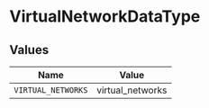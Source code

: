 # VirtualNetworkDataType


## Values

| Name               | Value              |
| ------------------ | ------------------ |
| `VIRTUAL_NETWORKS` | virtual_networks   |